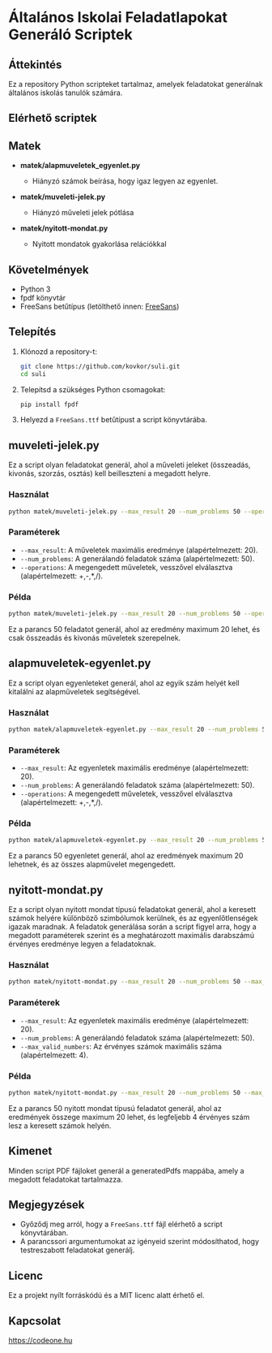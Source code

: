 
# Általános Iskolai Feladatlapokat Generáló Scriptek

## Áttekintés

Ez a repository Python scripteket tartalmaz, amelyek feladatokat generálnak általános iskolás tanulók számára.

## Elérhető scriptek

## Matek

- **matek/alapmuveletek_egyenlet.py**
  - Hiányzó számok beírása, hogy igaz legyen az egyenlet.

- **matek/muveleti-jelek.py**
  - Hiányzó műveleti jelek pótlása

- **matek/nyitott-mondat.py**
  - Nyitott mondatok gyakorlása relációkkal

## Követelmények

- Python 3
- fpdf könyvtár
- FreeSans betűtípus (letölthető innen: [FreeSans](https://font.download/font/freesans-2))

## Telepítés

1. Klónozd a repository-t:
    ```sh
    git clone https://github.com/kovkor/suli.git
    cd suli
    ```

2. Telepítsd a szükséges Python csomagokat:
    ```sh
    pip install fpdf
    ```

3. Helyezd a `FreeSans.ttf` betűtípust a script könyvtárába.

## muveleti-jelek.py

Ez a script olyan feladatokat generál, ahol a műveleti jeleket (összeadás, kivonás, szorzás, osztás) kell beilleszteni a megadott helyre.

### Használat

```sh
python matek/muveleti-jelek.py --max_result 20 --num_problems 50 --operations +,-,*,/
```

### Paraméterek

- `--max_result`: A műveletek maximális eredménye (alapértelmezett: 20).
- `--num_problems`: A generálandó feladatok száma (alapértelmezett: 50).
- `--operations`: A megengedett műveletek, vesszővel elválasztva (alapértelmezett: +,-,*,/).

### Példa

```sh
python matek/muveleti-jelek.py --max_result 20 --num_problems 50 --operations +,-
```

Ez a parancs 50 feladatot generál, ahol az eredmény maximum 20 lehet, és csak összeadás és kivonás műveletek szerepelnek.

## alapmuveletek-egyenlet.py

Ez a script olyan egyenleteket generál, ahol az egyik szám helyét kell kitalálni az alapműveletek segítségével.

### Használat

```sh
python matek/alapmuveletek-egyenlet.py --max_result 20 --num_problems 50 --operations +,-,*,/
```

### Paraméterek

- `--max_result`: Az egyenletek maximális eredménye (alapértelmezett: 20).
- `--num_problems`: A generálandó feladatok száma (alapértelmezett: 50).
- `--operations`: A megengedett műveletek, vesszővel elválasztva (alapértelmezett: +,-,*,/).

### Példa

```sh
python matek/alapmuveletek-egyenlet.py --max_result 20 --num_problems 50 --operations +,-,*,/
```

Ez a parancs 50 egyenletet generál, ahol az eredmények maximum 20 lehetnek, és az összes alapművelet megengedett.


## nyitott-mondat.py
Ez a script olyan nyitott mondat típusú feladatokat generál, ahol a keresett számok helyére különböző szimbólumok kerülnek, és az egyenlőtlenségek igazak maradnak. A feladatok generálása során a script figyel arra, hogy a megadott paraméterek szerint és a meghatározott maximális darabszámú érvényes eredménye legyen a feladatoknak.

### Használat

```sh
python matek/nyitott-mondat.py --max_result 20 --num_problems 50 --max_valid_numbers 4
```

### Paraméterek

- `--max_result`: Az egyenletek maximális eredménye (alapértelmezett: 20).
- `--num_problems`: A generálandó feladatok száma (alapértelmezett: 50).
- `--max_valid_numbers`: Az érvényes számok maximális száma (alapértelmezett: 4).

### Példa

```sh
python matek/nyitott-mondat.py --max_result 20 --num_problems 50 --max_valid_numbers 4
```

Ez a parancs 50 nyitott mondat típusú feladatot generál, ahol az eredmények összege maximum 20 lehet, és legfeljebb 4 érvényes szám lesz a keresett számok helyén.


## Kimenet

Minden script PDF fájloket generál a generatedPdfs mappába, amely a megadott feladatokat tartalmazza.

## Megjegyzések

- Győződj meg arról, hogy a `FreeSans.ttf` fájl elérhető a script könyvtárában.
- A parancssori argumentumokat az igényeid szerint módosíthatod, hogy testreszabott feladatokat generálj.

## Licenc

Ez a projekt nyílt forráskódú és a MIT licenc alatt érhető el.

## Kapcsolat
https://codeone.hu


